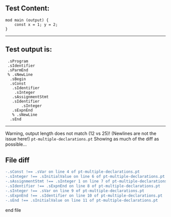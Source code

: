 
Test Content: 
-------------------------
```
mod main (output) {
    const x = 1; y = 2;
}
```
------------------------
Test output is: 
-------------------------
```
 .sProgram
 .sIdentifier
 .sParmEnd
 % .sNewLine
  .sBegin
  .sConst
   .sIdentifier
    .sInteger
   .sAssignmentStmt
   .sIdentifier
       .sInteger
   .sExpnEnd
   % .sNewLine
  .sEnd

```
------------------------
Warning, output length does not match (12 vs 25)!  (Newlines are not the issue here!) `pt-multiple-declarations.pt`
Showing as much of the diff as possible...

File diff
-------------------------
```diff
-.sConst !== .sVar on line 4 of pt-multiple-declarations.pt
-.sInteger !== .sInitialValue on line 6 of pt-multiple-declarations.pt
-.sAssignmentStmt !== .sInteger 1 on line 7 of pt-multiple-declarations.pt
-.sIdentifier !== .sExpnEnd on line 8 of pt-multiple-declarations.pt
-.sInteger !== .sVar on line 9 of pt-multiple-declarations.pt
-.sExpnEnd !== .sIdentifier on line 10 of pt-multiple-declarations.pt
-.sEnd !== .sInitialValue on line 11 of pt-multiple-declarations.pt

```
end file
